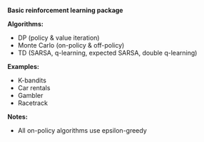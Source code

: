 **Basic reinforcement learning package**

**Algorithms:**
- DP (policy & value iteration)
- Monte Carlo (on-policy & off-policy)
- TD (SARSA, q-learning, expected SARSA, double q-learning)

**Examples:**
- K-bandits
- Car rentals
- Gambler
- Racetrack

**Notes:**
- All on-policy algorithms use epsilon-greedy
